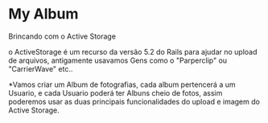# My Album

Brincando com o Active Storage

o ActiveStorage é um recurso da versão 5.2 do Rails para ajudar no upload de arquivos, antigamente usavamos Gens como o "Parperclip" ou "CarrierWave" etc.. 

*Vamos criar um Album de fotografias, cada album pertencerá a um Usuario, e cada Usuario poderá ter Albuns cheio de fotos, assim  poderemos usar as duas principais funcionalidades do upload e imagem do Active Storage.
